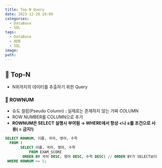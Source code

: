 ```yaml
---
title: Top-N Query
date: 2023-12-28 10:09
categories:
  - DataBase
  - SQL
tags:
  - DataBase
  - RDB
  - SQL
image: 
path:
---
```


## 🌈 Top-N

- N위까지의 데이터를 추출하기 위한 Query

### 📌 ROWNUM

- 슈도 컬럼(Pseudo Column) : 실제로는 존재하지 않는 가짜 COLUMN
- ROW NUMBER를 COLUMN으로 추가
- **ROWNUM은 SELECT 실행시 부여됨 → WHERE에서 항상 <나 ≤를 조건으로 사용( = 금지!)**

```sql
SELECT ROWNUM, 이름, 국어, 영어, 수학
  FROM (
       SELECT 이름, 국어, 영어, 수학
	       FROM EXAM_SCORE
        ORDER BY 국어 DESC, 영어 DESC, 수학 DESC) // ORDER BY가 SELECT보다 먼저 실행되기 위함
 WHERE ROWNUM <= 5;
```